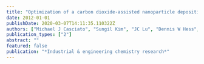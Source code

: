 ```yaml
---
title: "Optimization of a carbon dioxide-assisted nanoparticle deposition process using sequential experimental design with adaptive design space"
date: 2012-01-01
publishDate: 2020-03-07T14:11:35.110322Z
authors: ["Michael J Casciato", "Sungil Kim", "JC Lu", "Dennis W Hess", "Martha A Grover"]
publication_types: ["2"]
abstract: ""
featured: false
publication: "*Industrial & engineering chemistry research*"
---
```


